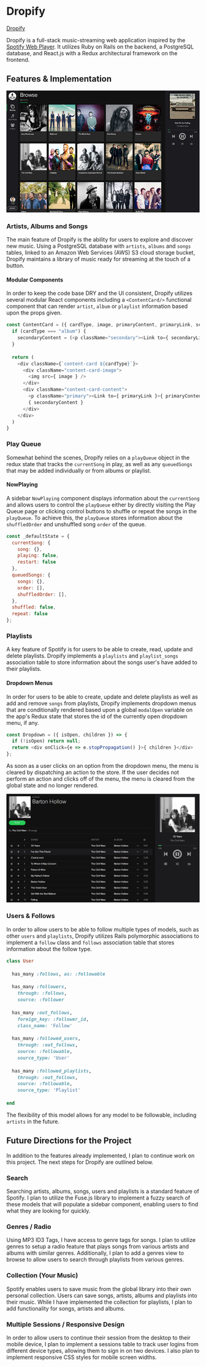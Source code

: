 # Dropify

[Dropify][live]

[live]: https://www.dropifyapp.io/

Dropify is a full-stack music-streaming web application inspired by the [Spotify Web Player][spotify]. It utilizes Ruby on Rails on the backend, a PostgreSQL database, and React.js with a Redux architectural framework on the frontend.

[spotify]: https://play.spotify.com

## Features & Implementation

![tag screenshot](docs/wireframes/browse-screenshot.jpg)

### Artists, Albums and Songs

The main feature of Dropify is the ability for users to explore and discover new music. Using a PostgreSQL database with `artists`, `albums` and `songs` tables, linked to an Amazon Web Services (AWS) S3 cloud storage bucket, Dropify maintains a library of music ready for streaming at the touch of a button.

#### Modular Components

In order to keep the code base DRY and the UI consistent, Dropify utilizes several modular React components including a `<ContentCard/>` functional component that can render `artist`, `album` or `playlist` information based upon the props given.

```javascript
const ContentCard = ({ cardType, image, primaryContent, primaryLink, secondaryContent, secondaryLink }) => {
  if (cardType === "album") {
    secondaryContent = (<p className="secondary"><Link to={ secondaryLink } >{ secondaryContent }</Link></p>)
  }

  return (
    <div className={`content-card ${cardType}`}>
      <div className="content-card-image">
        <img src={ image } />
      </div>
      <div className="content-card-content">
        <p className="primary"><Link to={ primaryLink }>{ primaryContent }</Link></p>
        { secondaryContent }
      </div>
    </div>
  )
}
```

### Play Queue

Somewhat behind the scenes, Dropify relies on a `playQueue` object in the redux state that tracks the `currentSong` in play, as well as any `queuedSongs` that may be added individually or from albums or playlist.

#### NowPlaying

A sidebar `NowPlaying` component displays information about the `currentSong` and allows users to control the `playQueue` either by directly visiting the Play Queue page or clicking control buttons to shuffle or repeat the songs in the `playQueue`. To achieve this, the `playQueue` stores information about the `shuffledOrder` and unshuffled song `order` of the queue.

```javascript
const _defaultState = {
  currentSong: {
    song: {},
    playing: false,
    restart: false
  },
  queuedSongs: {
    songs: {},
    order: [],
    shuffledOrder: [],
  },
  shuffled: false,
  repeat: false
};
```

### Playlists

A key feature of Spotify is for users to be able to create, read, update and delete playlists. Dropify implements a `playlists` and `playlist_songs` association table to store information about the songs user's have added to their playlists.

#### Dropdown Menus

In order for users to be able to create, update and delete playlists as well as add and remove `songs` from playlists, Dropify implements dropdown menus that are conditionally rendered based upon a global `modalOpen` variable on the app's Redux state that stores the id of the currently open dropdown menu, if any.

```javascript
const Dropdown = ({ isOpen, children }) => {
  if (!isOpen) return null;
  return <div onClick={e => e.stopPropagation() }>{ children }</div>
};
```
As soon as a user clicks on an option from the dropdown menu, the menu is cleared by dispatching an action to the store. If the user decides not perform an action and clicks off of the menu, the menu is cleared from the global state and no longer rendered.

![tag gif](docs/wireframes/dropdown-menus.gif)

### Users & Follows

In order to allow users to be able to follow multiple types of models, such as other `users` and `playlists`, Dropify utilizes Rails polymorphic associations to implement a `follow` class and `follows` association table that stores information about the follow type.

```ruby
class User

  has_many :follows, as: :followable

  has_many :followers,
    through: :follows,
    source: :follower

  has_many :out_follows,
    foreign_key: :follower_id,
    class_name: 'Follow'

  has_many :followed_users,
    through: :out_follows,
    source: :followable,
    source_type: 'User'

  has_many :followed_playlists,
    through: :out_follows,
    source: :followable,
    source_type: 'Playlist'

end
```

The flexibility of this model allows for any model to be followable, including `artists` in the future.

## Future Directions for the Project

In addition to the features already implemented, I plan to continue work on this project. The next steps for Dropify are outlined below.

### Search

Searching artists, albums, songs, users and playlists is a standard feature of Spotify. I plan to utilize the Fuse.js library to implement a fuzzy search of these models that will populate a sidebar component, enabling users to find what they are looking for quickly.

### Genres / Radio

Using MP3 ID3 Tags, I have access to genre tags for songs. I plan to utilize genres to setup a radio feature that plays songs from various artists and albums with similar genres. Additionally, I plan to add a genres view to browse to allow users to search through playlists from various genres.

### Collection (Your Music)

Spotify enables users to save music from the global library into their own personal collection. Users can save songs, artists, albums and playlists into their music. While I have implemented the collection for playlists, I plan to add functionality for songs, artists and albums.

### Multiple Sessions / Responsive Design

In order to allow users to continue their session from the desktop to their mobile device, I plan to implement a sessions table to track user logins from different device types, allowing them to sign in on two devices. I also plan to implement responsive CSS styles for mobile screen widths.
